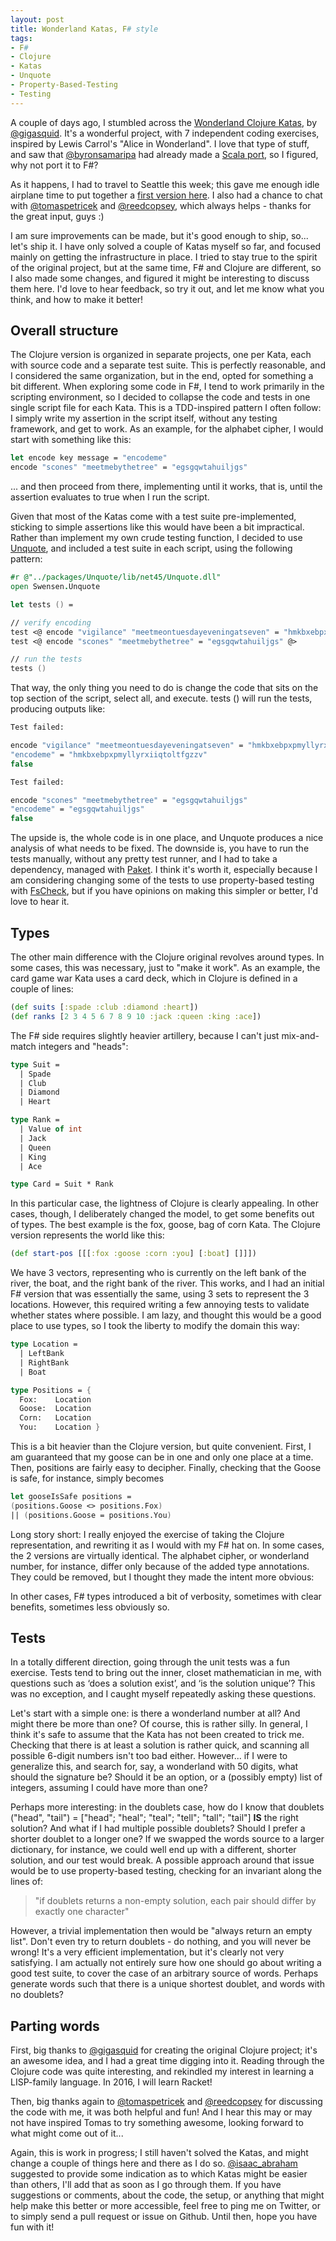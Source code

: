 ```yaml
---
layout: post
title: Wonderland Katas, F# style
tags:
- F#
- Clojure
- Katas
- Unquote
- Property-Based-Testing
- Testing
---
```


A couple of days ago, I stumbled across the [Wonderland Clojure Katas](https://github.com/gigasquid/wonderland-clojure-katas), by [@gigasquid](https://www.twitter.com/gigasquid). It's a wonderful project, with 7 independent coding exercises, inspired by Lewis Carrol's "Alice in Wonderland". I love that type of stuff, and saw that [@byronsamaripa](https://twitter.com/byronsamaripa) had already made a [Scala port](https://github.com/bsamaripa/Wonderland-Scala-Katas), so I figured, why not port it to F#?

<!--more-->

As it happens, I had to travel to Seattle this week; this gave me enough idle airplane time to put together a [first version here](https://github.com/mathias-brandewinder/wonderland-fsharp-katas). I also had a chance to chat with [@tomaspetricek](https://twitter.com/tomaspetricek) and [@reedcopsey](https://twitter.com/reedcopsey), which always helps - thanks for the great input, guys :)

I am sure improvements can be made, but it's good enough to ship, so... let's ship it. I have only solved a couple of Katas myself so far, and focused mainly on getting the infrastructure in place. I tried to stay true to the spirit of the original project, but at the same time, F# and Clojure are different, so I also made some changes, and figured it might be interesting to discuss them here. I'd love to hear feedback, so try it out, and let me know what you think, and how to make it better!

## Overall structure

The Clojure version is organized in separate projects, one per Kata, each with source code and a separate test suite. This is perfectly reasonable, and I considered the same organization, but in the end, opted for something a bit different. When exploring some code in F#, I tend to work primarily in the scripting environment, so I decided to collapse the code and tests in one single script file for each Kata. This is a TDD-inspired pattern I often follow: I simply write my assertion in the script itself, without any testing framework, and get to work. As an example, for the alphabet cipher, I would start with something like this:

``` fsharp
let encode key message = "encodeme"
encode "scones" "meetmebythetree" = "egsgqwtahuiljgs"
```

... and then proceed from there, implementing until it works, that is, until the assertion evaluates to true when I run the script.

Given that most of the Katas come with a test suite pre-implemented, sticking to simple assertions like this would have been a bit impractical. Rather than implement my own crude testing function, I decided to use [Unquote](https://github.com/swensensoftware/unquote), and included a test suite in each script, using the following pattern:

``` fsharp
#r @"../packages/Unquote/lib/net45/Unquote.dll"
open Swensen.Unquote

let tests () =

// verify encoding
test <@ encode "vigilance" "meetmeontuesdayeveningatseven" = "hmkbxebpxpmyllyrxiiqtoltfgzzv" @>
test <@ encode "scones" "meetmebythetree" = "egsgqwtahuiljgs" @>

// run the tests
tests ()
```

That way, the only thing you need to do is change the code that sits on the top section of the script, select all, and execute. tests () will run the tests, producing outputs like:

``` fsharp
Test failed:

encode "vigilance" "meetmeontuesdayeveningatseven" = "hmkbxebpxpmyllyrxiiqtoltfgzzv"
"encodeme" = "hmkbxebpxpmyllyrxiiqtoltfgzzv"
false

Test failed:

encode "scones" "meetmebythetree" = "egsgqwtahuiljgs"
"encodeme" = "egsgqwtahuiljgs"
false
```

The upside is, the whole code is in one place, and Unquote produces a nice analysis of what needs to be fixed. The downside is, you have to run the tests manually, without any pretty test runner, and I had to take a dependency, managed with [Paket](https://fsprojects.github.io/Paket/). I think it's worth it, especially because I am considering changing some of the tests to use property-based testing with [FsCheck](https://fscheck.github.io/FsCheck/), but if you have opinions on making this simpler or better, I'd love to hear it.

## Types

The other main difference with the Clojure original revolves around types. In some cases, this was necessary, just to "make it work". As an example, the card game war Kata uses a card deck, which in Clojure is defined in a couple of lines:

``` clojure
(def suits [:spade :club :diamond :heart])
(def ranks [2 3 4 5 6 7 8 9 10 :jack :queen :king :ace])
```

The F# side requires slightly heavier artillery, because I can't just mix-and-match integers and "heads":

``` fsharp
type Suit =
  | Spade
  | Club
  | Diamond
  | Heart

type Rank =
  | Value of int
  | Jack
  | Queen
  | King
  | Ace

type Card = Suit * Rank
```

In this particular case, the lightness of Clojure is clearly appealing. In other cases, though, I deliberately changed the model, to get some benefits out of types. The best example is the fox, goose, bag of corn Kata. The Clojure version represents the world like this:

``` clojure
(def start-pos [[[:fox :goose :corn :you] [:boat] []]])
```

We have 3 vectors, representing who is currently on the left bank of the river, the boat, and the right bank of the river. This works, and I had an initial F# version that was essentially the same, using 3 sets to represent the 3 locations. However, this required writing a few annoying tests to validate whether states where possible. I am lazy, and thought this would be a good place to use types, so I took the liberty to modify the domain this way:

``` fsharp
type Location =
  | LeftBank
  | RightBank
  | Boat

type Positions = {
  Fox:    Location
  Goose:  Location
  Corn:   Location
  You:    Location }
```

This is a bit heavier than the Clojure version, but quite convenient. First, I am guaranteed that my goose can be in one and only one place at a time. Then, positions are fairly easy to decipher. Finally, checking that the Goose is safe, for instance, simply becomes

``` fsharp
let gooseIsSafe positions =
(positions.Goose <> positions.Fox)
|| (positions.Goose = positions.You)
```

Long story short: I really enjoyed the exercise of taking the Clojure representation, and rewriting it as I would with my F# hat on. In some cases, the 2 versions are virtually identical. The alphabet cipher, or wonderland number, for instance, differ only because of the added type annotations. They could be removed, but I thought they made the intent more obvious:

In other cases, F# types introduced a bit of verbosity, sometimes with clear benefits, sometimes less obviously so.

## Tests

In a totally different direction, going through the unit tests was a fun exercise. Tests tend to bring out the inner, closet mathematician in me, with questions such as ‘does a solution exist’, and ‘is the solution unique’? This was no exception, and I caught myself repeatedly asking these questions.

Let's start with a simple one: is there a wonderland number at all? And might there be more than one? Of course, this is rather silly. In general, I think it's safe to assume that the Kata has not been created to trick me. Checking that there is at least a solution is rather quick, and scanning all possible 6-digit numbers isn't too bad either. However... if I were to generalize this, and search for, say, a wonderland with 50 digits, what should the signature be? Should it be an option, or a (possibly empty) list of integers, assuming I could have more than one?

Perhaps more interesting: in the doublets case, how do I know that doublets ("head", "tail") = ["head"; "heal"; "teal"; "tell"; "tall"; "tail"] **IS** the right solution? And what if I had multiple possible doublets? Should I prefer a shorter doublet to a longer one? If we swapped the words source to a larger dictionary, for instance, we could well end up with a different, shorter solution, and our test would break. A possible approach around that issue would be to use property-based testing, checking for an invariant along the lines of:

>"if doublets returns a non-empty solution, each pair should differ by exactly one character"

However, a trivial implementation then would be "always return an empty list". Don't even try to return doublets - do nothing, and you will never be wrong! It's a very efficient implementation, but it's clearly not very satisfying. I am actually not entirely sure how one should go about writing a good test suite, to cover the case of an arbitrary source of words. Perhaps generate words such that there is a unique shortest doublet, and words with no doublets?

## Parting words

First, big thanks to [@gigasquid](https://www.twitter.com/gigasquid) for creating the original Clojure project; it's an awesome idea, and I had a great time digging into it. Reading through the Clojure code was quite interesting, and rekindled my interest in learning a LISP-family language. In 2016, I will learn Racket!

Then, big thanks again to [@tomaspetricek](https://twitter.com/tomaspetricek) and [@reedcopsey](https://twitter.com/reedcopsey) for discussing the code with me, it was both helpful and fun! And I hear this may or may not have inspired Tomas to try something awesome, looking forward to what might come out of it...

Again, this is work in progress; I still haven't solved the Katas, and might change a couple of things here and there as I do so. [@isaac_abraham](https://twitter.com/isaac_abraham) suggested to provide some indication as to which Katas might be easier than others, I'll add that as soon as I go through them. If you have suggestions or comments, about the code, the setup, or anything that might help make this better or more accessible, feel free to ping me on Twitter, or to simply send a pull request or issue on Github. Until then, hope you have fun with it!
